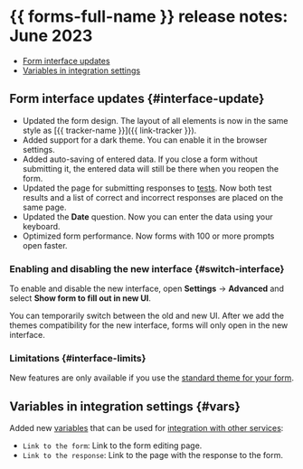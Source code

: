 # {{ forms-full-name }} release notes: June 2023

- [Form interface updates](#interface-update)
- [Variables in integration settings](#switch-interface)

## Form interface updates {#interface-update}

- Updated the form design. The layout of all elements is now in the same style as [{{ tracker-name }}]({{ link-tracker }}).
- Added support for a dark theme. You can enable it in the browser settings.
- Added auto-saving of entered data. If you close a form without submitting it, the entered data will still be there when you reopen the form.
- Updated the page for submitting responses to [tests](../tests.md). Now both test results and a list of correct and incorrect responses are placed on the same page.
- Updated the **Date** question. Now you can enter the data using your keyboard.
- Optimized form performance. Now forms with 100 or more prompts open faster.

### Enabling and disabling the new interface {#switch-interface}

To enable and disable the new interface, open **Settings** → **Advanced** and select **Show form to fill out in new UI**.

You can temporarily switch between the old and new UI. After we add the themes compatibility for the new interface, forms will only open in the new interface.

### Limitations {#interface-limits}

New features are only available if you use the [standard theme for your form](../appearance.md).

## Variables in integration settings {#vars}

Added new [variables](../vars.md) that can be used for [integration with other services](../notifications.md):

* `Link to the form`: Link to the form editing page.
* `Link to the response`: Link to the page with the response to the form.
